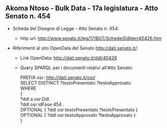 ## Akoma Ntoso - Bulk Data - 17a legislatura - Atto Senato n. 454 ##

* Scheda del Disegno di Legge - Atto Senato n. 454:
	* http url: http://www.senato.it/leg/17/BGT/Schede/Ddliter/40426.htm

* Riferimenti al sito OpenData del Senato http://dati.senato.it/:
	* Link OpenData: http://dati.senato.it/ddl/40426
	* Query SPARQL per i documenti relativi all'Atto Senato:

        PREFIX osr: <http://dati.senato.it/osr/>  
		SELECT DISTINCT ?testoPresentato ?testoApprovato  
		WHERE  
		{  
		    ?ddl a osr:Ddl.  
		    ?ddl osr:idFase 454 .  
		    OPTIONAL { ?ddl osr:testoPresentato ?testoPresentato }  
		    OPTIONAL { ?ddl osr:testoApprovato ?testoApprovato }  
		}
		